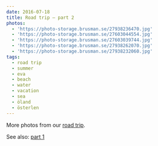 ```yaml
---
date: 2016-07-18
title: Road trip – part 2
photos:
  - 'https://photo-storage.brusman.se/27938236470.jpg'
  - 'https://photo-storage.brusman.se/27603044554.jpg'
  - 'https://photo-storage.brusman.se/27603039744.jpg'
  - 'https://photo-storage.brusman.se/27938262070.jpg'
  - 'https://photo-storage.brusman.se/27938232060.jpg'
tags:
  - road trip
  - summer
  - eva
  - beach
  - water
  - vacation
  - sea
  - öland
  - österlen
---
```


More photos from our [road trip](/road-trip/).

See also: [part 1](/road-trip/)
